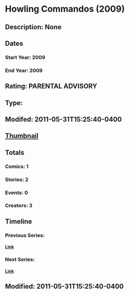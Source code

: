 # Howling Commandos (2009)
## Description: None
## Dates
### Start Year: 2009
### End Year: 2009
## Rating: PARENTAL ADVISORY
## Type: 
## Modifed: 2011-05-31T15:25:40-0400
## [Thumbnail](http://i.annihil.us/u/prod/marvel/i/mg/5/f0/4bb52c142a956.jpg)
## Totals
### Comics: 1
### Stories: 2
### Events: 0
### Creators: 3
## Timeline
### Previous Series: 
#### [Link]()
### Next Series: 
#### [Link]()
## Modified: 2011-05-31T15:25:40-0400